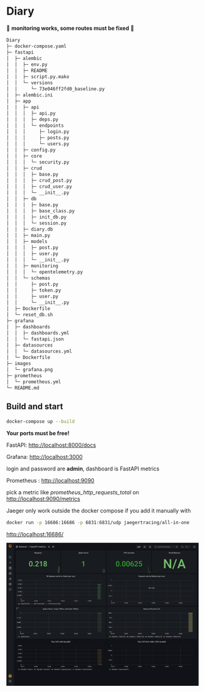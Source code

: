 # Diary

🚧 **monitoring works, some routes must be fixed** 🚧



```
Diary
├─ docker-compose.yaml
├─ fastapi
│  ├─ alembic
│  │  ├─ env.py
│  │  ├─ README
│  │  ├─ script.py.mako
│  │  └─ versions
│  │     └─ 73e046ff2fd0_baseline.py
│  ├─ alembic.ini
│  ├─ app
│  │  ├─ api
│  │  │  ├─ api.py
│  │  │  ├─ deps.py
│  │  │  └─ endpoints
│  │  │     ├─ login.py
│  │  │     ├─ posts.py
│  │  │     └─ users.py
│  │  ├─ config.py
│  │  ├─ core
│  │  │  └─ security.py
│  │  ├─ crud
│  │  │  ├─ base.py
│  │  │  ├─ crud_post.py
│  │  │  ├─ crud_user.py
│  │  │  └─ __init__.py
│  │  ├─ db
│  │  │  ├─ base.py
│  │  │  ├─ base_class.py
│  │  │  ├─ init_db.py
│  │  │  └─ session.py
│  │  ├─ diary.db
│  │  ├─ main.py
│  │  ├─ models
│  │  │  ├─ post.py
│  │  │  ├─ user.py
│  │  │  └─ __init__.py
│  │  ├─ monitoring
│  │  │  └─ opentelemetry.py
│  │  └─ schemas
│  │     ├─ post.py
│  │     ├─ token.py
│  │     ├─ user.py
│  │     └─ __init__.py
│  ├─ Dockerfile
│  └─ reset_db.sh
├─ grafana
│  ├─ dashboards
│  │  ├─ dashboards.yml
│  │  └─ fastapi.json
│  ├─ datasources
│  │  └─ datasources.yml
│  └─ Dockerfile
├─ images
│  └─ grafana.png
├─ prometheus
│  └─ prometheus.yml
└─ README.md

```

## Build and start

```bash
docker-compose up --build
```

**Your ports must be free!**

FastAPI:  [http://localhost:8000/docs](http://localhost:8000/docs)

Grafana:  [http://localhost:3000](http://localhost:3000)

login and password are **admin**, dashboard is FastAPI metrics

Prometheus : [http://localhost:9090](http://localhost:9090)

pick a metric like *prometheus_http_requests_total* on [http://localhost:9090/metrics](http://localhost:9090/metrics)

Jaeger only work outside the docker compose if you add it manually with 
```bash
docker run -p 16686:16686 -p 6831:6831/udp jaegertracing/all-in-one
```

[http://localhost:16686/](http://localhost:16686/)


![Grafana](images/grafana.png "Grafana")